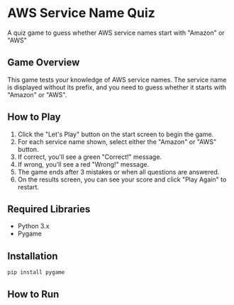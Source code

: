 # AWS Service Name Quiz

A quiz game to guess whether AWS service names start with "Amazon" or "AWS"

## Game Overview

This game tests your knowledge of AWS service names. The service name is displayed without its prefix, and you need to guess whether it starts with "Amazon" or "AWS".

## How to Play

1. Click the "Let's Play" button on the start screen to begin the game.
2. For each service name shown, select either the "Amazon" or "AWS" button.
3. If correct, you'll see a green "Correct!" message.
4. If wrong, you'll see a red "Wrong!" message.
5. The game ends after 3 mistakes or when all questions are answered.
6. On the results screen, you can see your score and click "Play Again" to restart.

## Required Libraries

- Python 3.x
- Pygame

## Installation

```bash
pip install pygame
```

## How to Run

```bash
python main.py
```

## Project Structure

```
game_project/
├── assets/
│   └── images/       # Service icon images
├── data/
│   └── aws_services.py  # AWS service data
├── src/
│   ├── scenes/       # Game scenes
│   │   ├── base_scene.py
│   │   ├── start_scene.py
│   │   ├── game_scene.py
│   │   ├── result_scene.py
│   │   └── main_menu.py
│   └── utils/        # Utilities
│       ├── ui.py
│       └── create_dummy_icons.py
├── main.py           # Main entry point
├── settings.py       # Game settings
└── README.md         # This file
```

## Customization

- Add more AWS services in `data/aws_services.py` to increase the number of quiz questions
- Modify game settings in `settings.py`
- Replace dummy icons with actual AWS service icons in `assets/images/` to improve the visual experience

## Game Features

- Random selection of AWS services for quiz questions
- Score tracking (correct and wrong answers)
- Visual feedback for correct/wrong answers
- Results screen with accuracy percentage and performance evaluation
- Simple and intuitive user interface

Enjoy testing your knowledge of AWS service names!
